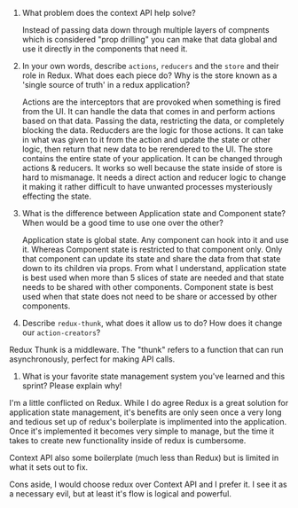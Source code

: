 1. What problem does the context API help solve?

    Instead of passing data down through multiple layers of compnents which is considered "prop drilling" you can make that data global and use it directly in the components that need it. 

1. In your own words, describe `actions`, `reducers` and the `store` and their role in Redux. What does each piece do? Why is the store known as a 'single source of truth' in a redux application?

    Actions are the interceptors that are provoked when something is fired from the UI. It can handle the data that comes in and perform actions based on that data. Passing the data, restricting the data, or completely blocking the data. Reducders are the logic for those actions. It can take in what was given to it from the action and update the state or other logic, then return that new data to be rerendered to the UI. The store contains the entire state of your application. It can be changed through actions & reducers. It works so well because the state inside of store is hard to mismanage. It needs a direct action and reducer logic to change it making it rather difficult to have unwanted processes mysteriously effecting the state.

1. What is the difference between Application state and Component state? When would be a good time to use one over the other?

    Application state is global state. Any component can hook into it and use it. Whereas Component state is restricted to that component only. Only that component can update its state and share the data from that state down to its children via props. From what I understand, application state is best used when more than 5 slices of state are needed and that state needs to be shared with other components. Component state is best used when that state does not need to be share or accessed by other components.

1. Describe `redux-thunk`, what does it allow us to do? How does it change our `action-creators`?

Redux Thunk is a middleware. The "thunk" refers to a function that can run asynchronously, perfect for making API calls.

1. What is your favorite state management system you've learned and this sprint? Please explain why!

I'm a little conflicted on Redux. While I do agree Redux is a great solution for application state management, it's benefits are only seen once a very long and tedious set up of redux's boilerplate is implimented into the application. Once it's implemented it becomes very simple to manage, but the time it takes to create new functionality inside of redux is cumbersome.

Context API also some boilerplate (much less than Redux) but is limited in what it sets out to fix.

Cons aside, I would choose redux over Context API and I prefer it. I see it as a necessary evil, but at least it's flow is logical and powerful.
